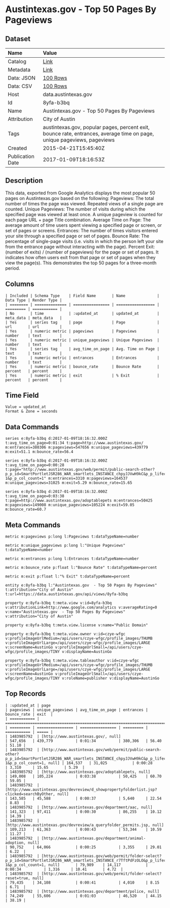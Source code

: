 # Austintexas.gov - Top 50 Pages By Pageviews

## Dataset

| Name | Value |
| :--- | :---- |
| Catalog | [Link](https://catalog.data.gov/dataset/austintexas-gov-top-50-pages-by-pageviews) |
| Metadata | [Link](https://data.austintexas.gov/api/views/8yfa-b3bq) |
| Data: JSON | [100 Rows](https://data.austintexas.gov/api/views/8yfa-b3bq/rows.json?max_rows=100) |
| Data: CSV | [100 Rows](https://data.austintexas.gov/api/views/8yfa-b3bq/rows.csv?max_rows=100) |
| Host | data.austintexas.gov |
| Id | 8yfa-b3bq |
| Name | Austintexas.gov - Top 50 Pages By Pageviews |
| Attribution | City of Austin |
| Tags | austintexas.gov, popular pages, percent exit, bounce rate, entrances, average time on page, unique pageviews, pageviews |
| Created | 2015-04-21T15:45:40Z |
| Publication Date | 2017-01-09T18:16:53Z |

## Description

This data, exported from Google Analytics displays the most popular 50 pages on Austintexas.gov based on the following: 
Pageviews: The total number of times the page was viewed. Repeated views of a single page are counted.
Unique Pageviews: The number of visits during which the specified page was viewed at least once. A unique pageview is counted for each page URL + page Title combination.
Average Time on Page: The average amount of time users spent viewing a specified page or screen, or set of pages or screens.
Entrances: The number of times visitors entered your site through a specified page or set of pages.
Bounce Rate: The percentage of single-page visits (i.e. visits in which the person left your site from the entrance page without interacting with the page).
Percent Exit: (number of exits) / (number of pageviews) for the page or set of pages. It indicates how often users exit from that page or set of pages when they view the page(s). This demonstrates the top 50 pages for a three-month period.

## Columns

```ls
| Included | Schema Type    | Field Name       | Name              | Data Type | Render Type |
| ======== | ============== | ================ | ================= | ========= | =========== |
| No       | time           | :updated_at      | updated_at        | meta_data | meta_data   |
| Yes      | series tag     | page             | Page              | url       | url         |
| Yes      | numeric metric | pageviews        | Pageviews         | number    | text        |
| Yes      | numeric metric | unique_pageviews | Unique Pageviews  | number    | text        |
| Yes      | series tag     | avg_time_on_page | Avg. Time on Page | text      | text        |
| Yes      | numeric metric | entrances        | Entrances         | number    | text        |
| Yes      | numeric metric | bounce_rate      | Bounce Rate       | percent   | percent     |
| Yes      | numeric metric | exit             | % Exit            | percent   | percent     |
```

## Time Field

```ls
Value = updated_at
Format & Zone = seconds
```

## Data Commands

```ls
series e:8yfa-b3bq d:2017-01-09T18:16:32.000Z t:avg_time_on_page=0:01:34 t:page=http://www.austintexas.gov/ m:entrances=380306 m:pageviews=547656 m:unique_pageviews=439779 m:exit=51.1 m:bounce_rate=56.4

series e:8yfa-b3bq d:2017-01-09T18:16:32.000Z t:avg_time_on_page=0:00:28 t:page="http://www.austintexas.gov/web/permit/public-search-other?p_p_id=SmartPortletJSR286_WAR_smartlets_INSTANCE_chpyJJVwH9kC&p_p_lifecycle=1&p_p_state=normal&p_p_mode=view&p_p_col_id=column-1&p_p_col_count=1" m:entrances=3310 m:pageviews=164537 m:unique_pageviews=31025 m:exit=5.29 m:bounce_rate=15.65

series e:8yfa-b3bq d:2017-01-09T18:16:32.000Z t:avg_time_on_page=0:03:38 t:page=http://www.austintexas.gov/adoptablepets m:entrances=50425 m:pageviews=149008 m:unique_pageviews=105224 m:exit=59.05 m:bounce_rate=60.7
```

## Meta Commands

```ls
metric m:pageviews p:long l:Pageviews t:dataTypeName=number

metric m:unique_pageviews p:long l:"Unique Pageviews" t:dataTypeName=number

metric m:entrances p:long l:Entrances t:dataTypeName=number

metric m:bounce_rate p:float l:"Bounce Rate" t:dataTypeName=percent

metric m:exit p:float l:"% Exit" t:dataTypeName=percent

entity e:8yfa-b3bq l:"Austintexas.gov  - Top 50 Pages By Pageviews" t:attribution="City of Austin" t:url=https://data.austintexas.gov/api/views/8yfa-b3bq

property e:8yfa-b3bq t:meta.view v:id=8yfa-b3bq v:attributionLink=http://www.google.com/analytics v:averageRating=0 v:name="Austintexas.gov  - Top 50 Pages By Pageviews" v:attribution="City of Austin"

property e:8yfa-b3bq t:meta.view.license v:name="Public Domain"

property e:8yfa-b3bq t:meta.view.owner v:id=czye-wfgc v:profileImageUrlMedium=/api/users/czye-wfgc/profile_images/THUMB v:profileImageUrlLarge=/api/users/czye-wfgc/profile_images/LARGE v:screenName=AustinGo v:profileImageUrlSmall=/api/users/czye-wfgc/profile_images/TINY v:displayName=AustinGo

property e:8yfa-b3bq t:meta.view.tableauthor v:id=czye-wfgc v:profileImageUrlMedium=/api/users/czye-wfgc/profile_images/THUMB v:profileImageUrlLarge=/api/users/czye-wfgc/profile_images/LARGE v:screenName=AustinGo v:profileImageUrlSmall=/api/users/czye-wfgc/profile_images/TINY v:roleName=publisher v:displayName=AustinGo
```

## Top Records

```ls
| :updated_at | page                                                                                                                                                                                                               | pageviews | unique_pageviews | avg_time_on_page | entrances | bounce_rate | exit  | 
| =========== | ================================================================================================================================================================================================================== | ========= | ================ | ================ | ========= | =========== | ===== | 
| 1483985792  | [http://www.austintexas.gov/, null]                                                                                                                                                                                | 547,656   | 439,779          | 0:01:34          | 380,306   | 56.40       | 51.10 | 
| 1483985792  | [http://www.austintexas.gov/web/permit/public-search-other?p_p_id=SmartPortletJSR286_WAR_smartlets_INSTANCE_chpyJJVwH9kC&p_p_lifecycle=1&p_p_state=normal&p_p_mode=view&p_p_col_id=column-1&p_p_col_count=1, null] | 164,537   | 31,025           | 0:00:28          | 3,310     | 15.65       | 5.29  | 
| 1483985792  | [http://www.austintexas.gov/adoptablepets, null]                                                                                                                                                                   | 149,008   | 105,224          | 0:03:38          | 50,425    | 60.70       | 59.05 | 
| 1483985792  | [http://www.austintexas.gov/devreview/d_showpropertyfolderlist.jsp?clicked=searchByOther, null]                                                                                                                    | 143,585   | 45,588           | 0:00:37          | 5,640     | 22.54       | 8.83  | 
| 1483985792  | [http://www.austintexas.gov/department/aac, null]                                                                                                                                                                  | 141,323   | 97,411           | 0:00:30          | 86,255    | 10.12       | 14.39 | 
| 1483985792  | [http://www.austintexas.gov/devreview/a_queryfolder_permits.jsp, null]                                                                                                                                             | 109,213   | 61,363           | 0:00:43          | 53,344    | 10.59       | 11.27 | 
| 1483985792  | [http://www.austintexas.gov/department/animal-adoption, null]                                                                                                                                                      | 90,752    | 64,066           | 0:00:25          | 3,355     | 29.01       | 6.22  | 
| 1483985792  | [http://www.austintexas.gov/web/permit/folder-select?p_p_id=SmartPortletJSR286_WAR_smartlets_INSTANCE_r7TftPdFzOLO&p_p_lifecycle=1&p_p_state=normal&p_p_mode=view&p_p_col_id=column-1&p_p_col_count=1, null]       | 79,989    | 14,117           | 0:00:34          | 1,316     | 10.41       | 4.72  | 
| 1483985792  | [http://www.austintexas.gov/web/permit/folder-select?reset=true, null]                                                                                                                                             | 79,435    | 34,108           | 0:00:41          | 4,010     | 8.15        | 6.71  | 
| 1483985792  | [http://www.austintexas.gov/department/police, null]                                                                                                                                                               | 74,249    | 55,606           | 0:01:03          | 46,520    | 44.15       | 38.19 | 
```